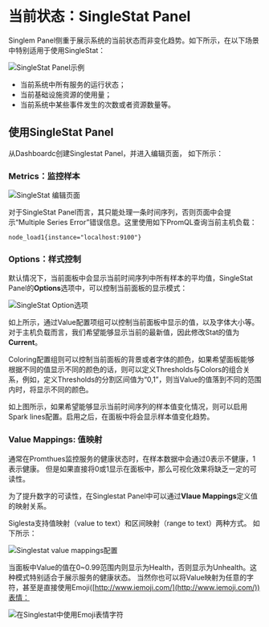 # 当前状态：SingleStat Panel

Singlem Panel侧重于展示系统的当前状态而非变化趋势。如下所示，在以下场景中特别适用于使用SingleStat：

![SingleStat Panel示例](http://p2n2em8ut.bkt.clouddn.com/grafana_singlestat_sample.png)

* 当前系统中所有服务的运行状态；
* 当前基础设施资源的使用量；
* 当前系统中某些事件发生的次数或者资源数量等。

## 使用SingleStat Panel

从Dashboardc创建Singlestat Panel，并进入编辑页面， 如下所示：

### Metrics：监控样本

![SingleStat 编辑页面](http://p2n2em8ut.bkt.clouddn.com/grafana_single_stat_sample.png)

对于SingleStat Panel而言，其只能处理一条时间序列，否则页面中会提示“Multiple Series Error”错误信息。这里使用如下PromQL查询当前主机负载：

```
node_load1{instance="localhost:9100"}
```

### Options：样式控制

默认情况下，当前面板中会显示当前时间序列中所有样本的平均值，SingleStat Panel的**Options**选项中，可以控制当前面板的显示模式：

![SingleStat Option选项](http://p2n2em8ut.bkt.clouddn.com/grafana_single_stat_edit_options.png)

如上所示，通过Value配置项组可以控制当前面板中显示的值，以及字体大小等。对于主机负载而言，我们希望能够显示当前的最新值，因此修改Stat的值为**Current**。

Coloring配置组则可以控制当前面板的背景或者字体的颜色，如果希望面板能够根据不同的值显示不同的颜色的话，则可以定义Thresholds与Colors的组合关系，例如，定义Thresholds的分割区间值为“0,1”，则当Value的值落到不同的范围内时，将显示不同的颜色。

如上图所示，如果希望能够显示当前时间序列的样本值变化情况，则可以启用Spark lines配置。启用之后，在面板中将会显示样本值变化趋势。

### Value Mappings: 值映射

通常在Promthues监控服务的健康状态时，在样本数据中会通过0表示不健康，1表示健康。 但是如果直接将0或1显示在面板中，那么可视化效果将缺乏一定的可读性。

为了提升数字的可读性，在Singlestat Panel中可以通过**Vlaue Mappings**定义值的映射关系。

Siglesta支持值映射（value to text）和区间映射（range to text）两种方式。 如下所示：

![Singlestat value mappings配置](http://p2n2em8ut.bkt.clouddn.com/grafana_single_stat_edit_value_mapping.png)

当面板中Value的值在0~0.99范围内则显示为Health，否则显示为Unhealth。这种模式特别适合于展示服务的健康状态。 当然你也可以将Value映射为任意的字符，甚至是直接使用Emoji([http://www.iemoji.com/](http://www.iemoji.com/))表情：

![在Singlestat中使用Emoji表情字符](http://p2n2em8ut.bkt.clouddn.com/grafana_single_stat_edit_value_mapping_emoji.png)